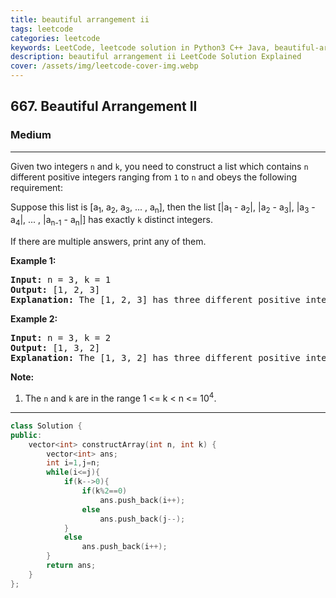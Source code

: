 ```yaml
---
title: beautiful arrangement ii
tags: leetcode
categories: leetcode
keywords: LeetCode, leetcode solution in Python3 C++ Java, beautiful-arrangement-ii solution
description: beautiful arrangement ii LeetCode Solution Explained
cover: /assets/img/leetcode-cover-img.webp
---
```





<h2>667. Beautiful Arrangement II</h2><h3>Medium</h3><hr><div><p>
Given two integers <code>n</code> and <code>k</code>, you need to construct a list which contains <code>n</code> different positive integers ranging from <code>1</code> to <code>n</code> and obeys the following requirement: <br>

Suppose this list is [a<sub>1</sub>, a<sub>2</sub>, a<sub>3</sub>, ... , a<sub>n</sub>], then the list [|a<sub>1</sub> - a<sub>2</sub>|, |a<sub>2</sub> - a<sub>3</sub>|, |a<sub>3</sub> - a<sub>4</sub>|, ... , |a<sub>n-1</sub> - a<sub>n</sub>|] has exactly <code>k</code> distinct integers.
</p>

<p>
If there are multiple answers, print any of them.
</p>

<p><b>Example 1:</b><br>
</p><pre><b>Input:</b> n = 3, k = 1
<b>Output:</b> [1, 2, 3]
<b>Explanation:</b> The [1, 2, 3] has three different positive integers ranging from 1 to 3, and the [1, 1] has exactly 1 distinct integer: 1.
</pre>
<p></p>

<p><b>Example 2:</b><br>
</p><pre><b>Input:</b> n = 3, k = 2
<b>Output:</b> [1, 3, 2]
<b>Explanation:</b> The [1, 3, 2] has three different positive integers ranging from 1 to 3, and the [2, 1] has exactly 2 distinct integers: 1 and 2.
</pre>
<p></p>

<p><b>Note:</b><br>
</p><ol>
<li>The <code>n</code> and <code>k</code> are in the range 1 &lt;= k &lt; n &lt;= 10<sup>4</sup>.</li>
</ol>
<p></p></div>

---




```cpp
class Solution {
public:
    vector<int> constructArray(int n, int k) {
        vector<int> ans;
        int i=1,j=n;
        while(i<=j){
            if(k-->0){
                if(k%2==0)
                    ans.push_back(i++);
                else
                    ans.push_back(j--);
            }
            else
                ans.push_back(i++);
        }
        return ans;
    }
};
```

